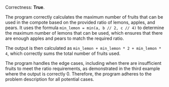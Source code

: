 Correctness: **True**.

The program correctly calculates the maximum number of fruits that can be used in the compote based on the provided ratio of lemons, apples, and pears. It uses the formula `min_lemon = min(a, b // 2, c // 4)` to determine the maximum number of lemons that can be used, which ensures that there are enough apples and pears to match the required ratio. 

The output is then calculated as `min_lemon + min_lemon * 2 + min_lemon * 4`, which correctly sums the total number of fruits used. 

The program handles the edge cases, including when there are insufficient fruits to meet the ratio requirements, as demonstrated in the third example where the output is correctly 0. Therefore, the program adheres to the problem description for all potential cases.